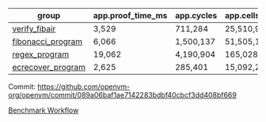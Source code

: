 | group | app.proof_time_ms | app.cycles | app.cells_used | leaf.proof_time_ms | leaf.cycles | leaf.cells_used |
| -- | -- | -- | -- | -- | -- | -- |
| [verify_fibair](https://github.com/openvm-org/openvm/blob/benchmark-results/benchmarks-pr/1213/verify_fibair-089a06baf1ae7142283bdbf40cbcf3dd408bf669.md) | 3,529 |  711,284 |  25,510,945 |- | - | - |
| [fibonacci_program](https://github.com/openvm-org/openvm/blob/benchmark-results/benchmarks-pr/1213/fibonacci-089a06baf1ae7142283bdbf40cbcf3dd408bf669.md) | 6,066 |  1,500,137 |  51,505,102 |- | - | - |
| [regex_program](https://github.com/openvm-org/openvm/blob/benchmark-results/benchmarks-pr/1213/regex-089a06baf1ae7142283bdbf40cbcf3dd408bf669.md) | 19,062 |  4,190,904 |  165,028,173 |- | - | - |
| [ecrecover_program](https://github.com/openvm-org/openvm/blob/benchmark-results/benchmarks-pr/1213/ecrecover-089a06baf1ae7142283bdbf40cbcf3dd408bf669.md) | 2,625 |  285,401 |  15,092,297 |- | - | - |


Commit: https://github.com/openvm-org/openvm/commit/089a06baf1ae7142283bdbf40cbcf3dd408bf669

[Benchmark Workflow](https://github.com/openvm-org/openvm/actions/runs/12751343822)
